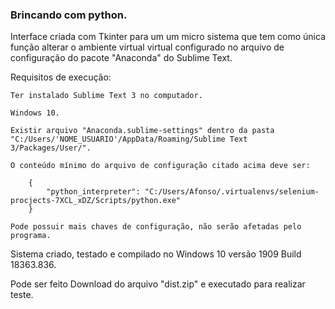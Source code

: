 ### Brincando com python.

Interface criada com Tkinter para um um micro sistema que tem como única função alterar o ambiente virtual virtual configurado no arquivo de configuração do pacote "Anaconda" do Sublime Text.

Requisitos de execução:
	
	Ter instalado Sublime Text 3 no computador.

	Windows 10.

	Existir arquivo "Anaconda.sublime-settings" dentro da pasta "C:/Users/'NOME_USUARIO'/AppData/Roaming/Sublime Text 3/Packages/User/".

	O conteúdo mínimo do arquivo de configuração citado acima deve ser:

		{
			"python_interpreter": "C:/Users/Afonso/.virtualenvs/selenium-procjects-7XCL_xDZ/Scripts/python.exe"
		}
		
	Pode possuir mais chaves de configuração, não serão afetadas pelo programa.

Sistema criado, testado e compilado no Windows 10 versão 1909 Build 18363.836.

Pode ser feito Download do arquivo "dist.zip" e executado para realizar teste.
